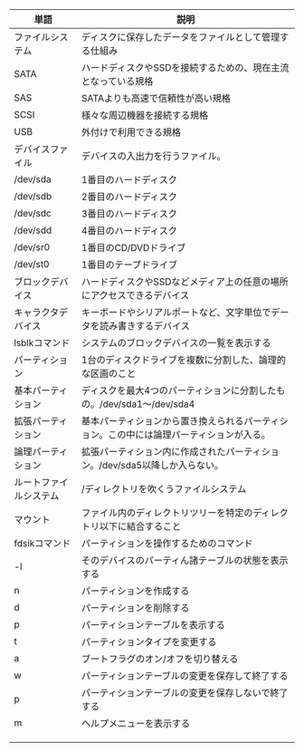 
| 単語          | 説明                                           |
| ----------- | -------------------------------------------- |
| ファイルシステム    | ディスクに保存したデータをファイルとして管理する仕組み                  |
| SATA        | ハードディスクやSSDを接続するための、現在主流となっている規格             |
| SAS         | SATAよりも高速で信頼性が高い規格                           |
| SCSI        | 様々な周辺機器を接続する規格                               |
| USB         | 外付けで利用できる規格                                  |
| デバイスファイル    | デバイスの入出力を行うファイル。                             |
| /dev/sda    | 1番目のハードディスク                                  |
| /dev/sdb    | 2番目のハードディスク                                  |
| /dev/sdc    | 3番目のハードディスク                                  |
| /dev/sdd    | 4番目のハードディスク                                  |
| /dev/sr0    | 1番目のCD/DVDドライブ                               |
| /dev/st0    | 1番目のテープドライブ                                  |
| ブロックデバイス    | ハードディスクやSSDなどメディア上の任意の場所にアクセスできるデバイス         |
| キャラクタデバイス   | キーボードやシリアルポートなど、文字単位でデータを読み書きするデバイス          |
| lsblkコマンド   | システムのブロックデバイスの一覧を表示する                        |
| パーティション     | 1台のディスクドライブを複数に分割した、論理的な区画のこと                |
| 基本パーティション   | ディスクを最大4つのパーティションに分割したもの。/dev/sda1〜/dev/sda4 |
| 拡張パーティション   | 基本パーティションから置き換えられるパーティション。この中には論理パーティションが入る。 |
| 論理パーティション   | 拡張パーティション内に作成されたパーティション。/dev/sda5以降しか入らない。   |
| ルートファイルシステム | /ディレクトリを吹くうファイルシステム                          |
| マウント        | ファイル内のディレクトリツリーを特定のディレクトリ以下に結合すること           |
| fdsikコマンド   | パーティションを操作するためのコマンド                          |
| -l          | そのデバイスのパーティん諸テーブルの状態を表示する                    |
| n           | パーティションを作成する                                 |
| d           | パーティションを削除する                                 |
| p           | パーティションテーブルを表示する                             |
| t           | パーティションタイプを変更する                              |
| a           | ブートフラグのオン/オフを切り替える                           |
| w           | パーティションテーブルの変更を保存して終了する                      |
| p           | パーティションテーブルの変更を保存しないで終了する                    |
| m           | ヘルプメニューを表示する                                 |
|             |                                              |
|             |                                              |
|             |                                              |
